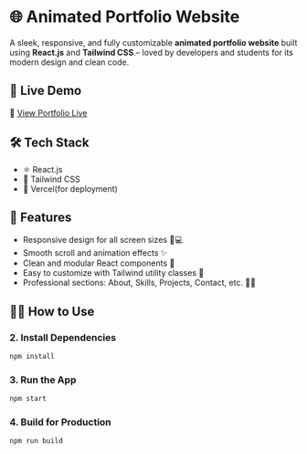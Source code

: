 # 🌐 Animated Portfolio Website

A sleek, responsive, and fully customizable **animated portfolio website** built using **React.js** and **Tailwind CSS**.– loved by developers and students for its modern design and clean code.

## 🚀 Live Demo

🔗 [View Portfolio Live](https://tarunkaushik.vercel.app/)

## 🛠️ Tech Stack

- ⚛️ React.js
- 🎨 Tailwind CSS
- 💾 Vercel(for deployment)

## 📁 Features

- Responsive design for all screen sizes 📱💻
- Smooth scroll and animation effects ✨
- Clean and modular React components 🧩
- Easy to customize with Tailwind utility classes 🎯
- Professional sections: About, Skills, Projects, Contact, etc. 👨‍💻


## 🧑‍💻 How to Use

### 2. Install Dependencies

```bash
npm install
```

### 3. Run the App

```bash
npm start
```

### 4. Build for Production

```bash
npm run build
```
